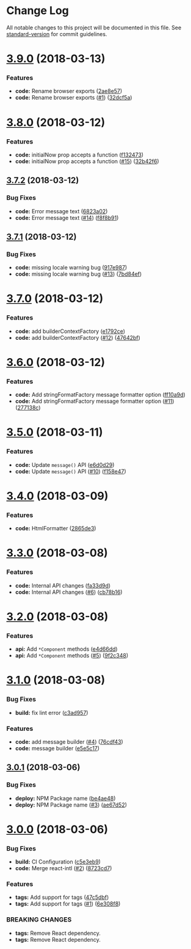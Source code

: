 # Change Log

All notable changes to this project will be documented in this file. See [standard-version](https://github.com/conventional-changelog/standard-version) for commit guidelines.

<a name="3.9.0"></a>
# [3.9.0](https://github.com/adam-26/intl-fmt/compare/v3.8.0...v3.9.0) (2018-03-13)


### Features

* **code:** Rename browser exports ([2ae8e57](https://github.com/adam-26/intl-fmt/commit/2ae8e57))
* **code:** Rename browser exports ([#1](https://github.com/adam-26/intl-fmt/issues/1)) ([32dcf5a](https://github.com/adam-26/intl-fmt/commit/32dcf5a))



<a name="3.8.0"></a>
# [3.8.0](https://github.com/adam-26/intl-format/compare/v3.7.2...v3.8.0) (2018-03-12)


### Features

* **code:** initialNow prop accepts a function ([f132473](https://github.com/adam-26/intl-format/commit/f132473))
* **code:** initialNow prop accepts a function ([#15](https://github.com/adam-26/intl-format/issues/15)) ([32b42f6](https://github.com/adam-26/intl-format/commit/32b42f6))



<a name="3.7.2"></a>
## [3.7.2](https://github.com/adam-26/intl-format/compare/v3.7.1...v3.7.2) (2018-03-12)


### Bug Fixes

* **code:** Error message text ([6823a02](https://github.com/adam-26/intl-format/commit/6823a02))
* **code:** Error message text ([#14](https://github.com/adam-26/intl-format/issues/14)) ([f8f8b91](https://github.com/adam-26/intl-format/commit/f8f8b91))



<a name="3.7.1"></a>
## [3.7.1](https://github.com/adam-26/intl-format/compare/v3.7.0...v3.7.1) (2018-03-12)


### Bug Fixes

* **code:** missing locale warning bug ([917e987](https://github.com/adam-26/intl-format/commit/917e987))
* **code:** missing locale warning bug ([#13](https://github.com/adam-26/intl-format/issues/13)) ([7bd84ef](https://github.com/adam-26/intl-format/commit/7bd84ef))



<a name="3.7.0"></a>
# [3.7.0](https://github.com/adam-26/intl-format/compare/v3.6.0...v3.7.0) (2018-03-12)


### Features

* **code:** add builderContextFactory ([e1792ce](https://github.com/adam-26/intl-format/commit/e1792ce))
* **code:** add builderContextFactory ([#12](https://github.com/adam-26/intl-format/issues/12)) ([47642bf](https://github.com/adam-26/intl-format/commit/47642bf))



<a name="3.6.0"></a>
# [3.6.0](https://github.com/adam-26/intl-format/compare/v3.5.0...v3.6.0) (2018-03-12)


### Features

* **code:** Add stringFormatFactory message formatter option ([ff10a9d](https://github.com/adam-26/intl-format/commit/ff10a9d))
* **code:** Add stringFormatFactory message formatter option ([#11](https://github.com/adam-26/intl-format/issues/11)) ([277138c](https://github.com/adam-26/intl-format/commit/277138c))



<a name="3.5.0"></a>
# [3.5.0](https://github.com/adam-26/intl-format/compare/v3.4.3...v3.5.0) (2018-03-11)


### Features

* **code:** Update `message()` API ([e6d0d29](https://github.com/adam-26/intl-format/commit/e6d0d29))
* **code:** Update `message()` API  ([#10](https://github.com/adam-26/intl-format/issues/10)) ([f158e47](https://github.com/adam-26/intl-format/commit/f158e47))



<a name="3.4.0"></a>
# [3.4.0](https://github.com/adam-26/intl-format/compare/v3.3.0...v3.4.0) (2018-03-09)


### Features

* **code:** HtmlFormatter ([2865de3](https://github.com/adam-26/intl-format/commit/2865de3))



<a name="3.3.0"></a>
# [3.3.0](https://github.com/adam-26/intl-format/compare/v3.2.0...v3.3.0) (2018-03-08)


### Features

* **code:** Internal API changes ([fa33d9d](https://github.com/adam-26/intl-format/commit/fa33d9d))
* **code:** Internal API changes ([#6](https://github.com/adam-26/intl-format/issues/6)) ([cb78b16](https://github.com/adam-26/intl-format/commit/cb78b16))



<a name="3.2.0"></a>
# [3.2.0](https://github.com/adam-26/intl-format/compare/v3.1.0...v3.2.0) (2018-03-08)


### Features

* **api:** Add `*Component` methods ([e4d66dd](https://github.com/adam-26/intl-format/commit/e4d66dd))
* **api:** Add `*Component` methods  ([#5](https://github.com/adam-26/intl-format/issues/5)) ([9f2c348](https://github.com/adam-26/intl-format/commit/9f2c348))



<a name="3.1.0"></a>
# [3.1.0](https://github.com/adam-26/intl-format/compare/v3.0.1...v3.1.0) (2018-03-08)


### Bug Fixes

* **build:** fix lint error ([c3ad957](https://github.com/adam-26/intl-format/commit/c3ad957))


### Features

* **code:** add message builder  ([#4](https://github.com/adam-26/intl-format/issues/4)) ([76cdf43](https://github.com/adam-26/intl-format/commit/76cdf43))
* **code:** message builder ([e5e5c17](https://github.com/adam-26/intl-format/commit/e5e5c17))



<a name="3.0.1"></a>
## [3.0.1](https://github.com/adam-26/intl-format/compare/v3.0.0...v3.0.1) (2018-03-06)


### Bug Fixes

* **deploy:** NPM Package name ([be4ae48](https://github.com/adam-26/intl-format/commit/be4ae48))
* **deploy:** NPM Package name ([#3](https://github.com/adam-26/intl-format/issues/3)) ([ae67d52](https://github.com/adam-26/intl-format/commit/ae67d52))



<a name="3.0.0"></a>
# [3.0.0](https://github.com/adam-26/intl-format/compare/v2.4.0...v3.0.0) (2018-03-06)


### Bug Fixes

* **build:** CI Configuration ([c5e3eb9](https://github.com/adam-26/intl-format/commit/c5e3eb9))
* **code:** Merge react-intl ([#2](https://github.com/adam-26/intl-format/issues/2)) ([8723cd7](https://github.com/adam-26/intl-format/commit/8723cd7))


### Features

* **tags:** Add support for tags ([47c5dbf](https://github.com/adam-26/intl-format/commit/47c5dbf))
* **tags:** Add support for tags  ([#1](https://github.com/adam-26/intl-format/issues/1)) ([6e308f8](https://github.com/adam-26/intl-format/commit/6e308f8))


### BREAKING CHANGES

* **tags:** Remove React dependency.
* **tags:** Remove React dependency.
